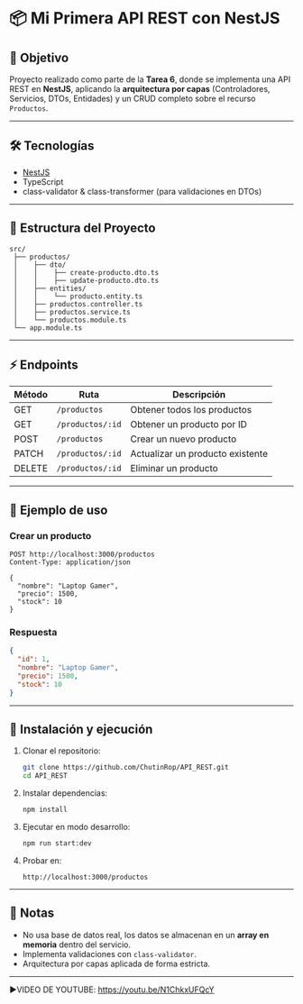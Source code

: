 # 📦 Mi Primera API REST con NestJS

## 🎯 Objetivo

Proyecto realizado como parte de la **Tarea 6**, donde se implementa una API REST en **NestJS**, aplicando la **arquitectura por capas** (Controladores, Servicios, DTOs, Entidades) y un CRUD completo sobre el recurso `Productos`.

---

## 🛠️ Tecnologías

* [NestJS](https://nestjs.com/)
* TypeScript
* class-validator & class-transformer (para validaciones en DTOs)

---

## 📂 Estructura del Proyecto

```
src/
 ├── productos/
 │    ├── dto/
 │    │    ├── create-producto.dto.ts
 │    │    ├── update-producto.dto.ts
 │    ├── entities/
 │    │    └── producto.entity.ts
 │    ├── productos.controller.ts
 │    ├── productos.service.ts
 │    └── productos.module.ts
 └── app.module.ts
```

---

## ⚡ Endpoints

| Método | Ruta             | Descripción                      |
| ------ | ---------------- | -------------------------------- |
| GET    | `/productos`     | Obtener todos los productos      |
| GET    | `/productos/:id` | Obtener un producto por ID       |
| POST   | `/productos`     | Crear un nuevo producto          |
| PATCH  | `/productos/:id` | Actualizar un producto existente |
| DELETE | `/productos/:id` | Eliminar un producto             |

---

## 📝 Ejemplo de uso

### Crear un producto

```http
POST http://localhost:3000/productos
Content-Type: application/json

{
  "nombre": "Laptop Gamer",
  "precio": 1500,
  "stock": 10
}
```

### Respuesta

```json
{
  "id": 1,
  "nombre": "Laptop Gamer",
  "precio": 1500,
  "stock": 10
}
```

---

## 🚀 Instalación y ejecución

1. Clonar el repositorio:

   ```bash
   git clone https://github.com/ChutinRop/API_REST.git
   cd API_REST
   ```

2. Instalar dependencias:

   ```bash
   npm install
   ```

3. Ejecutar en modo desarrollo:

   ```bash
   npm run start:dev
   ```

4. Probar en:

   ```
   http://localhost:3000/productos
   ```

---

## 🧱 Notas

* No usa base de datos real, los datos se almacenan en un **array en memoria** dentro del servicio.
* Implementa validaciones con `class-validator`.
* Arquitectura por capas aplicada de forma estricta.

---

▶️VIDEO DE YOUTUBE: https://youtu.be/N1ChkxUFQcY